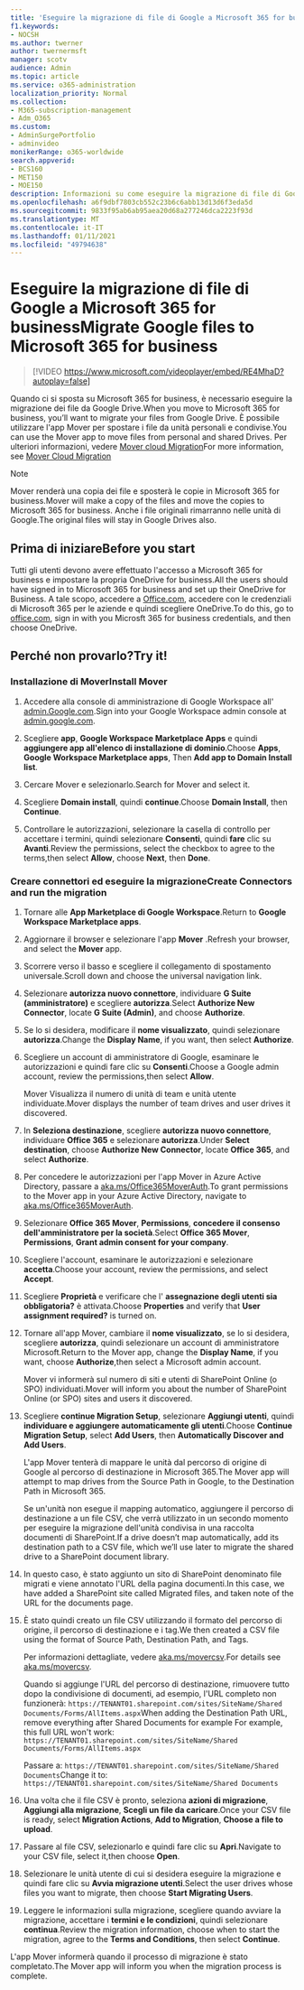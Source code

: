 ```yaml
---
title: 'Eseguire la migrazione di file di Google a Microsoft 365 for business '
f1.keywords:
- NOCSH
ms.author: twerner
author: twernermsft
manager: scotv
audience: Admin
ms.topic: article
ms.service: o365-administration
localization_priority: Normal
ms.collection:
- M365-subscription-management
- Adm_O365
ms.custom:
- AdminSurgePortfolio
- adminvideo
monikerRange: o365-worldwide
search.appverid:
- BCS160
- MET150
- MOE150
description: Informazioni su come eseguire la migrazione di file di Google a Microsoft 365 for business tramite Mover.
ms.openlocfilehash: a6f9dbf7803cb552c23b6c6abb13d13d6f3eda5d
ms.sourcegitcommit: 9833f95ab6ab95aea20d68a277246dca2223f93d
ms.translationtype: MT
ms.contentlocale: it-IT
ms.lasthandoff: 01/11/2021
ms.locfileid: "49794638"
---
```

# <a name="migrate-google-files-to-microsoft-365-for-business"></a><span data-ttu-id="6f4a0-103">Eseguire la migrazione di file di Google a Microsoft 365 for business</span><span class="sxs-lookup"><span data-stu-id="6f4a0-103">Migrate Google files to Microsoft 365 for business</span></span> 

> [!VIDEO https://www.microsoft.com/videoplayer/embed/RE4MhaD?autoplay=false]

<span data-ttu-id="6f4a0-104">Quando ci si sposta su Microsoft 365 for business, è necessario eseguire la migrazione dei file da Google Drive.</span><span class="sxs-lookup"><span data-stu-id="6f4a0-104">When you move to Microsoft 365 for business, you’ll want to migrate your files from Google Drive.</span></span> <span data-ttu-id="6f4a0-105">È possibile utilizzare l'app Mover per spostare i file da unità personali e condivise.</span><span class="sxs-lookup"><span data-stu-id="6f4a0-105">You can use the Mover app to move files from personal and shared Drives.</span></span> <span data-ttu-id="6f4a0-106">Per ulteriori informazioni, vedere [Mover cloud Migration](https://docs.microsoft.com/sharepointmigration/mover-plan-migration)</span><span class="sxs-lookup"><span data-stu-id="6f4a0-106">For more information, see [Mover Cloud Migration](https://docs.microsoft.com/sharepointmigration/mover-plan-migration)</span></span>

> [!NOTE]
> <span data-ttu-id="6f4a0-107">Mover renderà una copia dei file e sposterà le copie in Microsoft 365 for business.</span><span class="sxs-lookup"><span data-stu-id="6f4a0-107">Mover will make a copy of the files and move the copies to Microsoft 365 for business.</span></span> <span data-ttu-id="6f4a0-108">Anche i file originali rimarranno nelle unità di Google.</span><span class="sxs-lookup"><span data-stu-id="6f4a0-108">The original files will stay in Google Drives also.</span></span>

## <a name="before-you-start"></a><span data-ttu-id="6f4a0-109">Prima di iniziare</span><span class="sxs-lookup"><span data-stu-id="6f4a0-109">Before you start</span></span>

<span data-ttu-id="6f4a0-110">Tutti gli utenti devono avere effettuato l'accesso a Microsoft 365 for business e impostare la propria OneDrive for business.</span><span class="sxs-lookup"><span data-stu-id="6f4a0-110">All the users should have signed in to Microsoft 365 for business and set up their OneDrive for Business.</span></span> <span data-ttu-id="6f4a0-111">A tale scopo, accedere a [Office.com](https://office.com), accedere con le credenziali di Microsoft 365 per le aziende e quindi scegliere OneDrive.</span><span class="sxs-lookup"><span data-stu-id="6f4a0-111">To do this, go to [office.com](https://office.com), sign in with you Microsft 365 for business credentials, and then choose OneDrive.</span></span>

## <a name="try-it"></a><span data-ttu-id="6f4a0-112">Perché non provarlo?</span><span class="sxs-lookup"><span data-stu-id="6f4a0-112">Try it!</span></span>

### <a name="install-mover"></a><span data-ttu-id="6f4a0-113">Installazione di Mover</span><span class="sxs-lookup"><span data-stu-id="6f4a0-113">Install Mover</span></span>

1. <span data-ttu-id="6f4a0-114">Accedere alla console di amministrazione di Google Workspace all' [admin.Google.com](https://admin.google.com).</span><span class="sxs-lookup"><span data-stu-id="6f4a0-114">Sign into your Google Workspace admin console at [admin.google.com](https://admin.google.com).</span></span>

1. <span data-ttu-id="6f4a0-115">Scegliere **app**, **Google Workspace Marketplace Apps** e quindi **aggiungere app all'elenco di installazione di dominio**.</span><span class="sxs-lookup"><span data-stu-id="6f4a0-115">Choose **Apps**, **Google Workspace Marketplace apps**, Then **Add app to Domain Install list**.</span></span>

1. <span data-ttu-id="6f4a0-116">Cercare Mover e selezionarlo.</span><span class="sxs-lookup"><span data-stu-id="6f4a0-116">Search for Mover and select it.</span></span>

1. <span data-ttu-id="6f4a0-117">Scegliere **Domain install**, quindi **continue**.</span><span class="sxs-lookup"><span data-stu-id="6f4a0-117">Choose **Domain Install**, then **Continue**.</span></span>

1. <span data-ttu-id="6f4a0-118">Controllare le autorizzazioni, selezionare la casella di controllo per accettare i termini, quindi selezionare **Consenti**, quindi **fare** clic su **Avanti**.</span><span class="sxs-lookup"><span data-stu-id="6f4a0-118">Review the permissions, select the checkbox to agree to the terms,then select **Allow**, choose **Next**, then **Done**.</span></span>

### <a name="create-connectors-and-run-the-migration"></a><span data-ttu-id="6f4a0-119">Creare connettori ed eseguire la migrazione</span><span class="sxs-lookup"><span data-stu-id="6f4a0-119">Create Connectors and run the migration</span></span>

1. <span data-ttu-id="6f4a0-120">Tornare alle **App Marketplace di Google Workspace**.</span><span class="sxs-lookup"><span data-stu-id="6f4a0-120">Return to **Google Workspace Marketplace apps**.</span></span>
1. <span data-ttu-id="6f4a0-121">Aggiornare il browser e selezionare l'app **Mover** .</span><span class="sxs-lookup"><span data-stu-id="6f4a0-121">Refresh your browser, and select the **Mover** app.</span></span>
1. <span data-ttu-id="6f4a0-122">Scorrere verso il basso e scegliere il collegamento di spostamento universale.</span><span class="sxs-lookup"><span data-stu-id="6f4a0-122">Scroll down and choose the universal navigation link.</span></span>
1. <span data-ttu-id="6f4a0-123">Selezionare **autorizza nuovo connettore**, individuare **G Suite (amministratore)** e scegliere **autorizza**.</span><span class="sxs-lookup"><span data-stu-id="6f4a0-123">Select **Authorize New Connector**, locate **G Suite (Admin)**, and choose **Authorize**.</span></span>
1. <span data-ttu-id="6f4a0-124">Se lo si desidera, modificare il **nome visualizzato**, quindi selezionare **autorizza**.</span><span class="sxs-lookup"><span data-stu-id="6f4a0-124">Change the **Display Name**, if you want, then select **Authorize**.</span></span>
1. <span data-ttu-id="6f4a0-125">Scegliere un account di amministratore di Google, esaminare le autorizzazioni e quindi fare clic su **Consenti**.</span><span class="sxs-lookup"><span data-stu-id="6f4a0-125">Choose a Google admin account, review the permissions,then select **Allow**.</span></span>

    <span data-ttu-id="6f4a0-126">Mover Visualizza il numero di unità di team e unità utente individuate.</span><span class="sxs-lookup"><span data-stu-id="6f4a0-126">Mover displays the number of team drives and user drives it discovered.</span></span> 

1. <span data-ttu-id="6f4a0-127">In **Seleziona destinazione**, scegliere **autorizza nuovo connettore**, individuare **Office 365** e selezionare **autorizza**.</span><span class="sxs-lookup"><span data-stu-id="6f4a0-127">Under **Select destination**, choose **Authorize New Connector**, locate **Office 365**, and select **Authorize**.</span></span>
1. <span data-ttu-id="6f4a0-128">Per concedere le autorizzazioni per l'app Mover in Azure Active Directory, passare a [aka.ms/Office365MoverAuth](https://aka.ms/Office365MoverAuth).</span><span class="sxs-lookup"><span data-stu-id="6f4a0-128">To grant permissions to the Mover app in your Azure Active Directory, navigate to [aka.ms/Office365MoverAuth](https://aka.ms/Office365MoverAuth).</span></span>
1. <span data-ttu-id="6f4a0-129">Selezionare **Office 365 Mover**, **Permissions**, **concedere il consenso dell'amministratore per la società**.</span><span class="sxs-lookup"><span data-stu-id="6f4a0-129">Select **Office 365 Mover**, **Permissions**, **Grant admin consent for your company**.</span></span>
1. <span data-ttu-id="6f4a0-130">Scegliere l'account, esaminare le autorizzazioni e selezionare **accetta**.</span><span class="sxs-lookup"><span data-stu-id="6f4a0-130">Choose your account, review the permissions, and select **Accept**.</span></span>
1. <span data-ttu-id="6f4a0-131">Scegliere **Proprietà** e verificare che l' **assegnazione degli utenti sia obbligatoria?** è attivata.</span><span class="sxs-lookup"><span data-stu-id="6f4a0-131">Choose **Properties** and verify that **User assignment required?** is turned on.</span></span>
1. <span data-ttu-id="6f4a0-132">Tornare all'app Mover, cambiare il **nome visualizzato**, se lo si desidera, scegliere **autorizza**, quindi selezionare un account di amministratore Microsoft.</span><span class="sxs-lookup"><span data-stu-id="6f4a0-132">Return to the Mover app, change the **Display Name**, if you want, choose **Authorize**,then select a Microsoft admin account.</span></span>

    <span data-ttu-id="6f4a0-133">Mover vi informerà sul numero di siti e utenti di SharePoint Online (o SPO) individuati.</span><span class="sxs-lookup"><span data-stu-id="6f4a0-133">Mover will inform you about the number of SharePoint Online (or SPO) sites and users it discovered.</span></span>
1. <span data-ttu-id="6f4a0-134">Scegliere **continue Migration Setup**, selezionare **Aggiungi utenti**, quindi **individuare e aggiungere automaticamente gli utenti**.</span><span class="sxs-lookup"><span data-stu-id="6f4a0-134">Choose **Continue Migration Setup**, select **Add Users**, then **Automatically Discover and Add Users**.</span></span>

    <span data-ttu-id="6f4a0-135">L'app Mover tenterà di mappare le unità dal percorso di origine di Google al percorso di destinazione in Microsoft 365.</span><span class="sxs-lookup"><span data-stu-id="6f4a0-135">The Mover app will attempt to map drives from the Source Path in Google, to the Destination Path in Microsoft 365.</span></span> 

    <span data-ttu-id="6f4a0-136">Se un'unità non esegue il mapping automatico, aggiungere il percorso di destinazione a un file CSV, che verrà utilizzato in un secondo momento per eseguire la migrazione dell'unità condivisa in una raccolta documenti di SharePoint.</span><span class="sxs-lookup"><span data-stu-id="6f4a0-136">If a drive doesn’t map automatically, add its destination path to a CSV file, which we’ll use later to migrate the shared drive to a SharePoint document library.</span></span> 

1. <span data-ttu-id="6f4a0-137">In questo caso, è stato aggiunto un sito di SharePoint denominato file migrati e viene annotato l'URL della pagina documenti.</span><span class="sxs-lookup"><span data-stu-id="6f4a0-137">In this case, we have added a SharePoint site called Migrated files, and taken note of the URL for the documents page.</span></span> 
1. <span data-ttu-id="6f4a0-138">È stato quindi creato un file CSV utilizzando il formato del percorso di origine, il percorso di destinazione e i tag.</span><span class="sxs-lookup"><span data-stu-id="6f4a0-138">We then created a CSV file using the format of Source Path, Destination Path, and Tags.</span></span> 

    <span data-ttu-id="6f4a0-139">Per informazioni dettagliate, vedere [aka.ms/movercsv](https://docs.microsoft.com/sharepointmigration/mover-create-migration-csv).</span><span class="sxs-lookup"><span data-stu-id="6f4a0-139">For details see [aka.ms/movercsv](https://docs.microsoft.com/sharepointmigration/mover-create-migration-csv).</span></span>

    <span data-ttu-id="6f4a0-140">Quando si aggiunge l'URL del percorso di destinazione, rimuovere tutto dopo la condivisione di documenti, ad esempio, l'URL completo non funzionerà: `https://TENANT01.sharepoint.com/sites/SiteName/Shared Documents/Forms/AllItems.aspx`</span><span class="sxs-lookup"><span data-stu-id="6f4a0-140">When adding the Destination Path URL, remove everything after Shared Documents for example For example, this full URL won't work: `https://TENANT01.sharepoint.com/sites/SiteName/Shared Documents/Forms/AllItems.aspx`</span></span>

    <span data-ttu-id="6f4a0-141">Passare a: `https://TENANT01.sharepoint.com/sites/SiteName/Shared Documents`</span><span class="sxs-lookup"><span data-stu-id="6f4a0-141">Change it to: `https://TENANT01.sharepoint.com/sites/SiteName/Shared Documents`</span></span>

1. <span data-ttu-id="6f4a0-142">Una volta che il file CSV è pronto, seleziona **azioni di migrazione**, **Aggiungi alla migrazione**, **Scegli un file da caricare**.</span><span class="sxs-lookup"><span data-stu-id="6f4a0-142">Once your CSV file is ready, select **Migration Actions**, **Add to Migration**, **Choose a file to upload**.</span></span>
1. <span data-ttu-id="6f4a0-143">Passare al file CSV, selezionarlo e quindi fare clic su **Apri**.</span><span class="sxs-lookup"><span data-stu-id="6f4a0-143">Navigate to your CSV file, select it,then choose **Open**.</span></span>
1. <span data-ttu-id="6f4a0-144">Selezionare le unità utente di cui si desidera eseguire la migrazione e quindi fare clic su **Avvia migrazione utenti**.</span><span class="sxs-lookup"><span data-stu-id="6f4a0-144">Select the user drives whose files you want to migrate, then choose **Start Migrating Users**.</span></span>
1. <span data-ttu-id="6f4a0-145">Leggere le informazioni sulla migrazione, scegliere quando avviare la migrazione, accettare i **termini e le condizioni**, quindi selezionare **continua**.</span><span class="sxs-lookup"><span data-stu-id="6f4a0-145">Review the migration information, choose when to start the migration, agree to the **Terms and Conditions**, then select **Continue**.</span></span>

<span data-ttu-id="6f4a0-146">L'app Mover informerà quando il processo di migrazione è stato completato.</span><span class="sxs-lookup"><span data-stu-id="6f4a0-146">The Mover app will inform you when the migration process is complete.</span></span>